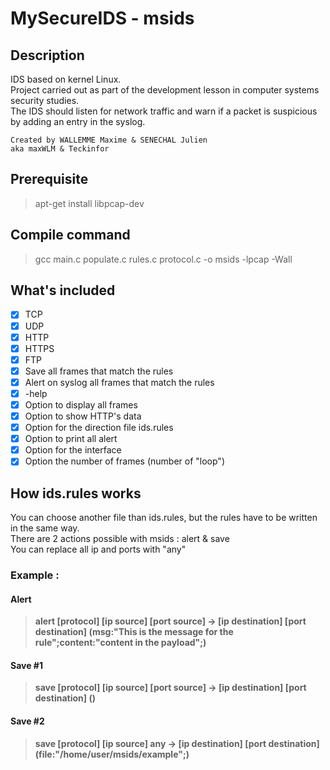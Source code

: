 # MySecureIDS - msids
## Description
IDS based on kernel Linux.\
Project carried out as part of the development lesson in computer systems security studies.\
The IDS should listen for network traffic and warn if a packet is suspicious by adding an entry in the syslog.
```
Created by WALLEMME Maxime & SENECHAL Julien
aka maxWLM & Teckinfor
```
## Prerequisite
> apt-get install libpcap-dev

## Compile command
> gcc main.c populate.c rules.c protocol.c -o msids -lpcap -Wall

## What's included
- [x] TCP
- [x] UDP
- [x] HTTP
- [x] HTTPS
- [X] FTP 
- [x] Save all frames that match the rules
- [x] Alert on syslog all frames that match the rules
- [x] -help
- [x] Option to display all frames
- [x] Option to show HTTP's data
- [x] Option for the direction file ids.rules
- [x] Option to print all alert
- [x] Option for the interface
- [x] Option the number of frames (number of "loop")

## How ids.rules works
You can choose another file than ids.rules, but the rules have to be written in the same way.\
There are 2 actions possible with msids : alert & save\
You can replace all ip and ports with "any"
### Example :
#### Alert
> **alert [protocol] [ip source] [port source] -> [ip destination] [port destination] (msg:"This is the message for the rule";content:"content in the payload";)**
#### Save #1
> **save [protocol] [ip source] [port source] -> [ip destination] [port destination] ()**
#### Save #2
> **save [protocol] [ip source] any -> [ip destination] [port destination] (file:"/home/user/msids/example";)**
